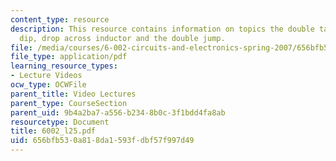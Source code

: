 ```yaml
---
content_type: resource
description: This resource contains information on topics the double take, the double
  dip, drop across inductor and the double jump.
file: /media/courses/6-002-circuits-and-electronics-spring-2007/656bfb530a818da1593fdbf57f997d49_6002_l25.pdf
file_type: application/pdf
learning_resource_types:
- Lecture Videos
ocw_type: OCWFile
parent_title: Video Lectures
parent_type: CourseSection
parent_uid: 9b4a2ba7-a556-b234-8b0c-3f1bdd4fa8ab
resourcetype: Document
title: 6002_l25.pdf
uid: 656bfb53-0a81-8da1-593f-dbf57f997d49
---
```

